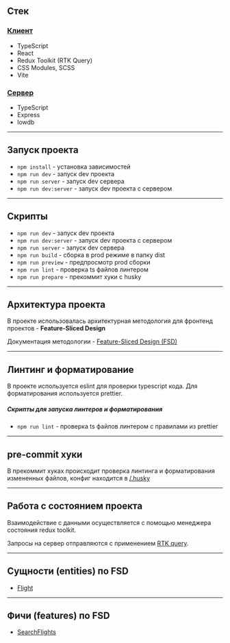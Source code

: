 ## Стек

### [Клиент](./src)
- TypeScript
- React
- Redux Toolkit (RTK Query)
- CSS Modules, SCSS
- Vite

### [Сервер](./server)
- TypeScript
- Express
- lowdb

---

## Запуск проекта

- `npm install` - установка зависимостей
- `npm run dev` - запуск dev проекта
- `npm run server` - запуск dev сервера
- `npm run dev:server` - запуск dev проекта с сервером

---

## Скрипты

- `npm run dev` - запуск dev проекта
- `npm run dev:server` - запуск dev проекта с сервером
- `npm run server` - запуск dev сервера
- `npm run build` - сборка в prod режиме в папку dist
- `npm run preview` - предпросмотр prod сборки
- `npm run lint` - проверка ts файлов линтером
- `npm run prepare` - прекоммит хуки с husky

---

## Архитектура проекта

В проекте использовалась архитектурная методология для фронтенд проектов - **Feature-Sliced Design**

Документация методологии - [Feature-Sliced Design (FSD)](https://feature-sliced.design/ru/docs)

---

## Линтинг и форматирование

В проекте используется eslint для проверки typescript кода.
Для форматирования используется prettier.

##### Скрипты для запуска линтеров и форматирования
- `npm run lint` - проверка ts файлов линтером с правилами из prettier

---

## pre-commit хуки
В прекоммит хуках происходит проверка линтинга и форматирования измененных файлов, конфиг
находится в [/.husky](./.husky)

---

## Работа с состоянием проекта

Взаимодействие с данными осуществляется с помощью менеджера состояния redux toolkit.

Запросы на сервер отправляются с применением [RTK query](./src/shared/api/rtkApi.ts).

---

## Сущности (entities) по FSD

- [Flight](./src/entities/Flight)

---

## Фичи (features) по FSD

- [SearchFlights](./src/features/SearchFlights)
